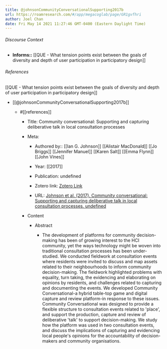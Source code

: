 ```yaml
---
title: @johnsonCommunityConversationalSupporting2017b
url: https://roamresearch.com/#/app/megacoglab/page/GR1gvfhri
author: Joel Chan
date: Fri May 14 2021 11:27:46 GMT-0400 (Eastern Daylight Time)
---
```




###### Discourse Context

- **Informs::** [[QUE - What tension points exist between the goals of diversity and depth of user participation in participatory design]]

###### References

[[QUE - What tension points exist between the goals of diversity and depth of user participation in participatory design]]

- [[@johnsonCommunityConversationalSupporting2017b]]

    - #[[references]]

        - Title: Community conversational: Supporting and capturing deliberative talk in local consultation processes

        - Meta:

            - Authored by:: [[Ian G. Johnson]] [[Alistair MacDonald]] [[Jo Briggs]] [[Jennifer Manuel]] [[Karen Salt]] [[Emma Flynn]] [[John Vines]]

            - Year: [[2017]]

            - Publication: undefined

            - Zotero link: [Zotero Link](zotero://select/items/7_RXC3YWJW)

            - URL: [Johnson et al. (2017). Community conversational: Supporting and capturing deliberative talk in local consultation processes. undefined](https://doi.org/10.1145/3025453.3025559)

        - Content

            - Abstract

                - The development of platforms for community decision-making has been of growing interest to the HCI community, yet the ways technology might be woven into traditional consultation processes has been under-studied. We conducted fieldwork at consultation events where residents were invited to discuss and map assets related to their neighbourhoods to inform community decision-making. The fieldwork highlighted problems with equality, turn taking, the evidencing and elaborating on opinions by residents, and challenges related to capturing and documenting the events. We developed Community Conversational-a hybrid table-top game and digital capture and review platform-in response to these issues. Community Conversational was designed to provide a flexible structure to consultation events related to 'place', and support the production, capture and review of deliberative 'talk' to support decision-making. We study how the platform was used in two consultation events, and discuss the implications of capturing and evidencing local people's opinions for the accountability of decision-makers and community organisations.

